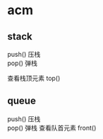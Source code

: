 # acm

## stack 

push()  压栈  
pop()   弹栈

查看栈顶元素 top()

## queue 

push()  压栈  
pop()   弹栈
查看队首元素 front()
